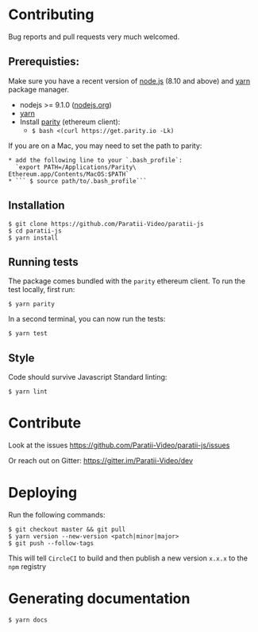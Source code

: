 
# Contributing

Bug reports and pull requests very much welcomed.

## Prerequisties:

Make sure you have a recent version of [node.js](https://nodejs.org/) (8.10 and above) and [yarn](https://yarnpkg.com) package manager.

* nodejs >= 9.1.0 ([nodejs.org](https://nodejs.org/))
* [yarn](https://yarnpkg.com/lang/en/docs/install/)
* Install [parity](https://github.com/paritytech/parity) (ethereum client):
    * ```$ bash <(curl https://get.parity.io -Lk)```

If you are on a Mac, you may need to set the path to parity:

    * add the following line to your `.bash_profile`:
      `export PATH=/Applications/Parity\ Ethereum.app/Contents/MacOS:$PATH`
    * ``` $ source path/to/.bash_profile```

## Installation

    $ git clone https://github.com/Paratii-Video/paratii-js
    $ cd paratii-js
    $ yarn install

## Running tests

The package comes bundled with the `parity` ethereum client.
To run the test locally, first  run:

    $ yarn parity

In a second terminal, you can now run the tests:

    $ yarn test

## Style

Code should survive Javascript Standard linting:

    $ yarn lint

# Contribute

Look at the issues https://github.com/Paratii-Video/paratii-js/issues

Or reach out on Gitter: https://gitter.im/Paratii-Video/dev

# Deploying

Run the following commands:

  ```
  $ git checkout master && git pull
  $ yarn version --new-version <patch|minor|major>
  $ git push --follow-tags
  ```
This will tell `CircleCI` to build and then publish a new version `x.x.x` to the `npm` registry

# Generating documentation

  ```
  $ yarn docs
  ```
